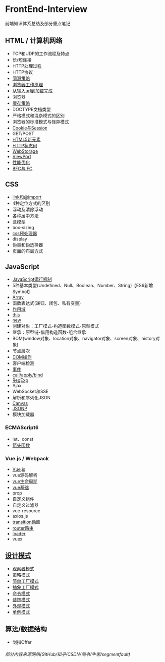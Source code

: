 # FrontEnd-Interview
前端知识体系总结及部分重点笔记

## HTML / 计算机网络
+ TCP和UDP的工作流程及特点
+ 长/短连接
+ HTTP处理过程
+ HTTP协议
+ [同源策略](HTML/同源策略.md)
+ [浏览器工作原理](HTML/浏览器的工作原理.md)
+ [从输入url到加载完成](HTML/从输入url到加载完成.md)
+ 浏览器
+ [缓存策略](http://www.imweb.io/topic/55c6f9bac222e3af6ce235b9)
+ DOCTYPE文档类型
+ 严格模式和混杂模式的区别
+ 浏览器的标准模式与怪异模式
+ [Cookie与Session](HTML/Cookie.md)
+ GET/POST
+ [HTML5新元素](https://github.com/tozlam/FrontEnd-Interview/blob/master/HTML/H5%E6%96%B0%E5%A2%9E%E5%85%83%E7%B4%A0.md)
+ [HTTP状态码](https://github.com/tozlam/FrontEnd-Interview/blob/master/HTML/HTTP状态码.md)
+ [WebStorage](https://github.com/tozlam/FrontEnd-Interview/blob/master/HTML/webStorage.md)
+ [ViewPort](http://www.cnblogs.com/2050/p/3877280.html)
+ [性能优化](HTML/性能优化.md)
+ [BFC与IFC](HTML/BFC与IFC.md)

## CSS
- [link和@import](CSS/link和@import.md)
- 4种定位方式的区别
- 浮动及清除浮动
- 各种居中方法
- 盒模型
- box-sizing
- [css预处理器](CSS/css预处理器.md)
- display
- 伪类和伪选择器
- 页面的布局方式


## JavaScript
+ [JavaScript运行机制](Js/JS运行机制.md)
+ 5种基本类型(Undefined、Null、Boolean、Number、String)【ES6新增Symbol】
+ [Array](Js/Array.md)
+ 函数表达式(递归、闭包、私有变量)
+ [作用域](Js/作用域.md)
+ [this](http://www.cnblogs.com/pssp/p/5216085.html)
+ [new](Js/new.md)
+ 创建对象：工厂模式-构造函数模式-原型模式
+ 继承：原型链-借用构造函数-组合继承
+ BOM(window对象、location对象、navigator对象、screen对象、history对象)
+ 节点层次
+ [DOM操作](Js/Dom操作.md)
+ 客户端检测
+ [事件](Js/事件.md)
+ [call/apply/bind](Js/call&apply&bind.md)
+ [RegExp](Js/RegExp.md)
+ Ajax
+ WebSocket和SSE
+ 解析和序列化JSON
+ [Canvas](https://github.com/tozlam/Canvas)
+ [JSONP](Js/JSONP.md)
+ 模块加载器

### ECMAScript6
- let、const
- [箭头函数](Js/ES6/箭头函数.md)

### Vue.js / Webpack
- [Vue.js](Js/Vue/Vue.md)
- vue源码解析
- [vue生命周期](Js/Vue/vue生命周期.md)
- [vue基础](Js/Vue/vue基础.md)
- prop
- 自定义组件
- 自定义过滤器
- vue-resource
- axios.js
- [transition动画](https://github.com/tozlam/VueDemo/tree/master/transition)
- [router路由](https://github.com/tozlam/VueDemo/tree/master/router)
- [loader](https://github.com/tozlam/VueDemo/tree/master/loader)
- vuex


## [设计模式](https://github.com/tozlam/DesignPattern)
- [观察者模式](https://github.com/tozlam/DesignPattern/tree/master/src/ObserverPattern)
- [策略模式](https://github.com/tozlam/DesignPattern/tree/master/src/StrategyPattern)
- [简单工厂模式](https://github.com/tozlam/DesignPattern/tree/master/src/SimpleFactoryPattern)
- [抽象工厂模式](https://github.com/tozlam/DesignPattern/tree/master/src/AbstractFactoryPattern)
- [命令模式](https://github.com/tozlam/DesignPattern/tree/master/src/CommandPattern)
- [装饰模式](https://github.com/tozlam/DesignPattern/tree/master/src/DecoratorPattern)
- [外观模式](https://github.com/tozlam/DesignPattern/tree/master/src/FacadePattern)
- [单例模式](https://github.com/tozlam/DesignPattern/tree/master/src/SingletonPattern)

## 算法/数据结构
- 剑指Offer




###### 部分内容来源网络(GitHub/知乎/CSDN/简书/牛客/segmentfault)

